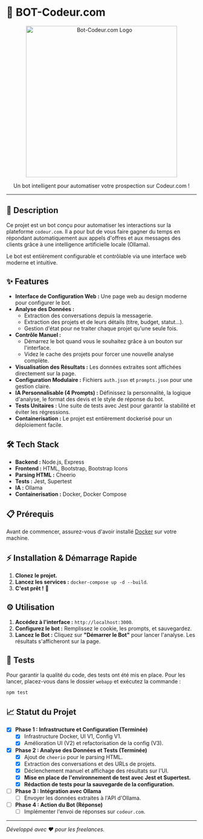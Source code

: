# 🤖 BOT-Codeur.com

<p align="center">
  <img src="https://via.placeholder.com/400x200.png?text=BOT-Codeur.com" alt="Bot-Codeur.com Logo" width="400"/>
</p>

<p align="center">
    Un bot intelligent pour automatiser votre prospection sur Codeur.com !
</p>

---

## 🚀 Description

Ce projet est un bot conçu pour automatiser les interactions sur la plateforme `codeur.com`. Il a pour but de vous faire gagner du temps en répondant automatiquement aux appels d'offres et aux messages des clients grâce à une intelligence artificielle locale (Ollama).

Le bot est entièrement configurable et contrôlable via une interface web moderne et intuitive.

## ✨ Features

- **Interface de Configuration Web :** Une page web au design moderne pour configurer le bot.
- **Analyse des Données :**
  - Extraction des conversations depuis la messagerie.
  - Extraction des projets et de leurs détails (titre, budget, statut...).
  - Gestion d'état pour ne traiter chaque projet qu'une seule fois.
- **Contrôle Manuel :**
  - Démarrez le bot quand vous le souhaitez grâce à un bouton sur l'interface.
  - Videz le cache des projets pour forcer une nouvelle analyse complète.
- **Visualisation des Résultats :** Les données extraites sont affichées directement sur la page.
- **Configuration Modulaire :** Fichiers `auth.json` et `prompts.json` pour une gestion claire.
- **IA Personnalisable (4 Prompts) :** Définissez la personnalité, la logique d'analyse, le format des devis et le style de réponse du bot.
- **Tests Unitaires :** Une suite de tests avec Jest pour garantir la stabilité et éviter les régressions.
- **Containerisation :** Le projet est entièrement dockerisé pour un déploiement facile.

## 🛠️ Tech Stack

- **Backend :** Node.js, Express
- **Frontend :** HTML, Bootstrap, Bootstrap Icons
- **Parsing HTML :** Cheerio
- **Tests :** Jest, Supertest
- **IA :** Ollama
- **Containerisation :** Docker, Docker Compose

## 📋 Prérequis

Avant de commencer, assurez-vous d'avoir installé [Docker](https://www.docker.com/get-started) sur votre machine.

## ⚡ Installation & Démarrage Rapide

1.  **Clonez le projet.**
2.  **Lancez les services :** `docker-compose up -d --build`.
3.  **C'est prêt !** 🎉

## ⚙️ Utilisation

1.  **Accédez à l'interface :** `http://localhost:3000`.
2.  **Configurez le bot :** Remplissez le cookie, les prompts, et sauvegardez.
3.  **Lancez le Bot :** Cliquez sur **"Démarrer le Bot"** pour lancer l'analyse. Les résultats s'afficheront sur la page.

## 🧪 Tests

Pour garantir la qualité du code, des tests ont été mis en place. Pour les lancer, placez-vous dans le dossier `webapp` et exécutez la commande :

```bash
npm test
```

## 📈 Statut du Projet

- [x] **Phase 1 : Infrastructure et Configuration (Terminée)**
  - [x] Infrastructure Docker, UI V1, Config V1.
  - [x] Amélioration UI (V2) et refactorisation de la config (V3).

- [x] **Phase 2 : Analyse des Données et Tests (Terminée)**
  - [x] Ajout de `cheerio` pour le parsing HTML.
  - [x] Extraction des conversations et des URLs de projets.
  - [x] Déclenchement manuel et affichage des résultats sur l'UI.
  - [x] **Mise en place de l'environnement de test avec Jest et Supertest.**
  - [x] **Rédaction de tests pour la sauvegarde de la configuration.**

- [ ] **Phase 3 : Intégration avec Ollama**
  - [ ] Envoyer les données extraites à l'API d'Ollama.

- [ ] **Phase 4 : Action du Bot (Réponse)**
  - [ ] Implémenter l'envoi de réponses sur `codeur.com`.

---

*Développé avec ❤️ pour les freelances.*